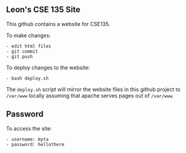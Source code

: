 Leon's CSE 135 Site
---

This github contains a website for CSE135.

To make changes:

	- edit html files
	- git commit
	- git push


To deploy changes to the website:

	- bash deploy.sh

The `deploy.sh` script will mirror the website files in this github
project to `/var/www` locally assuming that apache serves pages out of
`/var/www`.


Password
--

To access the site:

	- username: myta
	- password: hellothere

